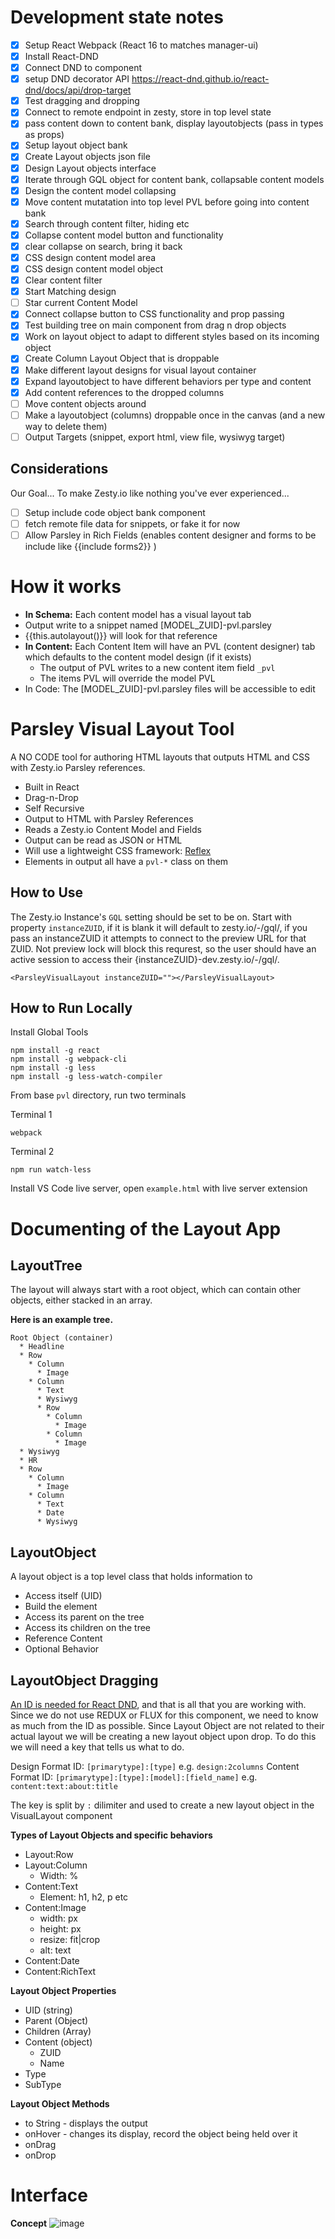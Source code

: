 # Development state notes

- [X] Setup React Webpack (React 16 to matches manager-ui)
- [X] Install React-DND
- [X] Connect DND to component
- [X] setup DND decorator API https://react-dnd.github.io/react-dnd/docs/api/drop-target
- [X] Test dragging and dropping
- [X] Connect to remote endpoint in zesty, store in top level state
- [X] pass content down to content bank, display layoutobjects (pass in types as props)
- [X] Setup layout object bank
- [X] Create Layout objects json file
- [X] Design Layout objects interface
- [X] Iterate through GQL object for content bank, collapsable content models
- [X] Design the content model collapsing
- [X] Move content mutatation into top level PVL before going into content bank
- [X] Search through content filter, hiding etc
- [X] Collapse content model button and functionality 
- [X] clear collapse on search, bring it back
- [X] CSS design content model area
- [X] CSS design content model object
- [X] Clear content filter
- [X] Start Matching design
- [ ] Star current Content Model
- [X] Connect collapse button to CSS functionality and prop passing
- [X] Test building tree on main component from drag n drop objects
- [X] Work on layout object to adapt to different styles based on its incoming object
- [X] Create Column Layout Object that is droppable
- [X] Make different layout designs for visual layout container
- [X] Expand layoutobject to have different behaviors per type and content
- [X] Add content references to the dropped columns
- [ ] Move content objects around
- [ ] Make a layoutobject (columns) droppable once in the canvas (and a new way to delete them)
- [ ] Output Targets (snippet, export html, view file, wysiwyg target)

## Considerations

Our Goal... To make Zesty.io like nothing you've ever experienced...

- [ ] Setup include code object bank component
- [ ] fetch remote file data for snippets, or fake it for now
- [ ] Allow Parsley in Rich Fields (enables content designer and forms to be include like {{include forms2}} )

# How it works

* **In Schema:** Each content model has a visual layout tab
 * Output write to a snippet named [MODEL_ZUID]-pvl.parsley
 * {{this.autolayout()}} will look for that reference
* **In Content:** Each Content Item will have an PVL (content designer) tab which defaults to the content model design (if it exists)
  * The output of PVL writes to a new content item field `_pvl`
  * The items PVL will override the model PVL 
* In Code: The [MODEL_ZUID]-pvl.parsley files will be accessible to edit

# Parsley Visual Layout Tool

A NO CODE tool for authoring HTML layouts that outputs HTML and CSS with Zesty.io Parsley references.

* Built in React
* Drag-n-Drop
* Self Recursive
* Output to HTML with Parsley References
* Reads a Zesty.io Content Model and Fields
* Output can be read as JSON or HTML
* Will use a lightweight CSS framework: [Reflex](https://github.com/leejordan/reflex)
* Elements in output all have a `pvl-*` class on them

## How to Use

The Zesty.io Instance's `GQL` setting should be set to be on. Start with property `instanceZUID`, if it is blank it will default to zesty.io/-/gql/, if you pass an instanceZUID it attempts to connect to the preview URL for that ZUID. Not preview lock will block this requrest, so the user should have an active session to access their {instanceZUID}-dev.zesty.io/-/gql/. 

```
<ParsleyVisualLayout instanceZUID=""></ParsleyVisualLayout>
```

## How to Run Locally

Install Global Tools
```
npm install -g react
npm install -g webpack-cli
npm install -g less
npm install -g less-watch-compiler
```

From base `pvl` directory, run two terminals

Terminal 1
```
webpack
```
Terminal 2
```
npm run watch-less
```

Install VS Code live server, open `example.html` with live server extension

# Documenting of the Layout App

## LayoutTree

The layout will always start with a root object, which can contain other objects, either stacked in an array. 

**Here is an example tree.**
```
Root Object (container)
  * Headline
  * Row
    * Column
      * Image
    * Column
      * Text
      * Wysiwyg
      * Row
        * Column
          * Image
        * Column
          * Image
  * Wysiwyg
  * HR
  * Row
    * Column
      * Image
    * Column
      * Text
      * Date
      * Wysiwyg
```
## LayoutObject

A layout object is a top level class that holds information to 

* Access itself (UID)
* Build the element  
* Access its parent on the tree
* Access its children on the tree
* Reference Content
* Optional Behavior

## LayoutObject Dragging

[An ID is needed for React DND](https://react-dnd.github.io/react-dnd/docs/overview), and that is all that you are working with. Since we do not use REDUX or FLUX for this component, we need to know as much from the ID as possible. Since Layout Object are not related to their actual layout we will be creating a new layout object upon drop. To do this we will need a key that tells us what to do.

Design Format ID: `[primarytype]:[type]` e.g. `design:2columns`
Content Format ID: `[primarytype]:[type]:[model]:[field_name]` e.g. `content:text:about:title`

The key is split by `:` dilimiter and used to create a new layout object in the VisualLayout component


**Types of Layout Objects and specific behaviors**

* Layout:Row
* Layout:Column
  * Width: %
* Content:Text
  * Element: h1, h2, p etc
* Content:Image
  * width: px
  * height: px
  * resize: fit|crop
  * alt: text
* Content:Date
* Content:RichText

**Layout Object Properties**

* UID (string)
* Parent (Object)
* Children (Array)
* Content (object)
  * ZUID
  * Name
* Type
* SubType

**Layout Object Methods**

* to String - displays the output
* onHover - changes its display, record the object being held over it
* onDrag
* onDrop

# Interface

**Concept**
![image](https://user-images.githubusercontent.com/729972/114240505-77af5980-993c-11eb-8f0c-024aa94a3f28.png)
